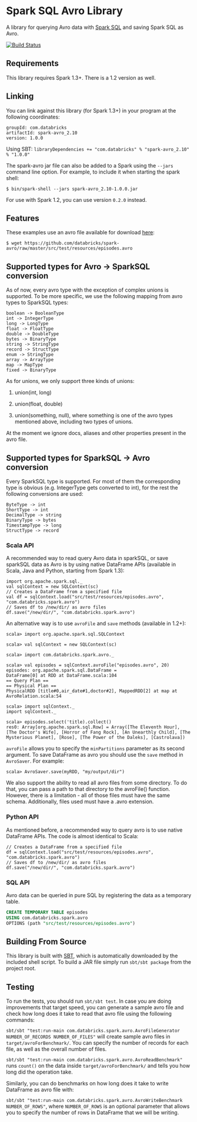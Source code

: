 # Spark SQL Avro Library

A library for querying Avro data with [Spark SQL](http://spark.apache.org/docs/latest/sql-programming-guide.html) and saving Spark SQL as Avro.

[![Build Status](https://travis-ci.org/databricks/spark-avro.svg?branch=master)](https://travis-ci.org/databricks/spark-avro)

## Requirements

This library requires Spark 1.3+. There is a 1.2 version as well.

## Linking
You can link against this library (for Spark 1.3+) in your program at the following coordinates:

```
groupId: com.databricks
artifactId: spark-avro_2.10
version: 1.0.0
```

Using SBT: `libraryDependencies += "com.databricks" % "spark-avro_2.10" % "1.0.0"`

<!---
TODO: Add a link to download the JAR directly for e.g. adding to the Spark shell
--->

The spark-avro jar file can also be added to a Spark using the `--jars` command line option.  For example, to include it when starting the spark shell:

```
$ bin/spark-shell --jars spark-avro_2.10-1.0.0.jar
```

For use with Spark 1.2, you can use version `0.2.0` instead.

## Features
These examples use an avro file available for download [here](https://github.com/databricks/spark-avro/raw/master/src/test/resources/episodes.avro):

```
$ wget https://github.com/databricks/spark-avro/raw/master/src/test/resources/episodes.avro
```

## Supported types for Avro -> SparkSQL conversion
As of now, every avro type with the exception of complex unions is supported. To be more specific, we use the following mapping from avro types to SparkSQL types:

```
boolean -> BooleanType
int -> IntegerType
long -> LongType
float -> FloatType
double -> DoubleType
bytes -> BinaryType
string -> StringType
record -> StructType
enum -> StringType
array -> ArrayType
map -> MapType
fixed -> BinaryType
```

As for unions, we only support three kinds of unions:

1) union(int, long)

2) union(float, double)

3) union(something, null), where something is one of the avro types mentioned above, including two types of unions.

At the moment we ignore docs, aliases and other properties present in the avro file.

## Supported types for SparkSQL -> Avro conversion

Every SparkSQL type is supported. For most of them the corresponding type is obvious (e.g. IntegerType gets converted to int), for the rest the following conversions are used:

```
ByteType -> int
ShortType -> int
DecimalType -> string
BinaryType -> bytes
TimestampType -> long
StructType -> record
```

### Scala API

A recommended way to read query Avro data in sparkSQL, or save sparkSQL data as Avro is by using native DataFrame APIs (available in Scala, Java and Python, starting from Spark 1.3):

```
import org.apache.spark.sql._
val sqlContext = new SQLContext(sc)
// Creates a DataFrame from a specified file
val df = sqlContext.load("src/test/resources/episodes.avro", "com.databricks.spark.avro")
// Saves df to /new/dir/ as avro files
df.save("/new/dir/", "com.databricks.spark.avro")
```

An alternative way is to use `avroFile` and `save` methods (available in 1.2+):

```
scala> import org.apache.spark.sql.SQLContext

scala> val sqlContext = new SQLContext(sc)

scala> import com.databricks.spark.avro._

scala> val episodes = sqlContext.avroFile("episodes.avro", 20)
episodes: org.apache.spark.sql.DataFrame =
DataFrame[0] at RDD at DataFrame.scala:104
== Query Plan ==
== Physical Plan ==
PhysicalRDD [title#0,air_date#1,doctor#2], MappedRDD[2] at map at AvroRelation.scala:54

scala> import sqlContext._
import sqlContext._

scala> episodes.select('title).collect()
res0: Array[org.apache.spark.sql.Row] = Array([The Eleventh Hour], [The Doctor's Wife], [Horror of Fang Rock], [An Unearthly Child], [The Mysterious Planet], [Rose], [The Power of the Daleks], [Castrolava])
```

`avroFile` allows you to specify the `minPartitions` parameter as its second argument.
To save DataFrame as avro you should use the `save` method in `AvroSaver`. For example:

```
scala> AvroSaver.save(myRDD, "my/output/dir")
```

We also support the ability to read all avro files from some directory. To do that, you can pass a path to that directory to the avroFile() function. However, there is a limitation - all of those files must have the same schema. Additionally, files used must have a .avro extension.

### Python API

As mentioned before, a recommended way to query avro is to use native DataFrame APIs. The code is almost identical to Scala:

```
// Creates a DataFrame from a specified file
df = sqlContext.load("src/test/resources/episodes.avro", "com.databricks.spark.avro")
// Saves df to /new/dir/ as avro files
df.save("/new/dir/", "com.databricks.spark.avro")
```

### SQL API
Avro data can be queried in pure SQL by registering the data as a temporary table.

```sql
CREATE TEMPORARY TABLE episodes
USING com.databricks.spark.avro
OPTIONS (path "src/test/resources/episodes.avro")
```

## Building From Source
This library is built with [SBT](http://www.scala-sbt.org/0.13/docs/Command-Line-Reference.html), which is automatically downloaded by the included shell script.  To build a JAR file simply run `sbt/sbt package` from the project root.

## Testing
To run the tests, you should run `sbt/sbt test`. In case you are doing improvements that target speed, you can generate a sample avro file and check how long does it take to read that avro file using the following commands:

`sbt/sbt "test:run-main com.databricks.spark.avro.AvroFileGenerator NUMBER_OF_RECORDS NUMBER_OF_FILES"` will create sample avro files in `target/avroForBenchmark/`. You can specify the number of records for each file, as well as the overall number of files.

`sbt/sbt "test:run-main com.databricks.spark.avro.AvroReadBenchmark"` runs `count()` on the data inside `target/avroForBenchmark/` and tells you how long did the operation take.

Similarly, you can do benchmarks on how long does it take to write DataFrame as avro file with:

 `sbt/sbt "test:run-main com.databricks.spark.avro.AvroWriteBenchmark NUMBER_OF_ROWS"`, where `NUMBER_OF_ROWS` is an optional parameter that allows you to specify the number of rows in DataFrame that we will be writing.

